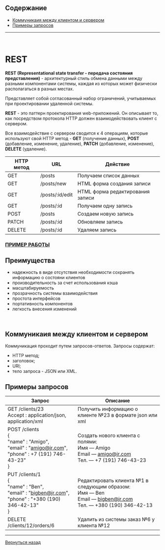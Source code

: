 ## Содержание
+ [Коммуникаия между клиентом и сервером](#2)
+ [Примеры запросов](#3)
___
<br>

<a name="1"></a>
# REST

**REST (Representational state transfer - передача состояния представления)** - архитектурный стиль обмена данными между разными компонентами системы, каждая из которых может физически располагаться в разных местах.

Представляет собой согласованный набор ограничений, учитываемых при проектировании удаленной системы.

**REST** - это паттерн проектирования web-приложений. Он описывает то, как посредством протокола HTTP должен взаимодействовать клиент с сервером.

Все взаимодействие с сервером сводится к 4 операциям, которые используют свой HTTP метод - **GET** (получение данных), **POST** (добавление, изменение, удаление), **PATCH** (добавление, изменение),  **DELETE** (удаление).

| HTTP метод | URL             | Действие                         |
| ---------- | --------------- | -------------------------------- |
| GET        | /posts          | Получаем список данных           |
| GET        | /posts/new      | HTML форма создания записи       |
| GET        | /posts/:id/edit | HTML форма редактирования записи |
| GET        | /posts/:id      | Получаем одну запись             |
| POST       | /posts          | Создаем новую запись             |
| PATCH      | /posts/:id      | Обновляем запись                 |
| DELETE     | /posts/:id      | Удаляем запись                   |

### [ПРИМЕР РАБОТЫ](main)

## Преимущества
+ надежность в виде отсутствия необходимости сохранять информацию о состояни клиентов
+ производительность за счет использования кэша
+ масштабируемость
+ прозрачность системы взаимодействия
+ простота интерфейсов
+ портативность компонентов
+ легкость внесения изменений

<br>

<a name="2"></a>
## Коммуникаия между клиентом и сервером

Коммуникация проходит путем запросов-ответов. Запросы содержат:

+ HTTP метод;
+ заголовок;
+ URI;
+ тело запроса - JSON или XML.

<a name="3"></a>
## Примеры запросов
| Запрос                                                                                                            | Описание                                                                                                             |
| ----------------------------------------------------------------------------------------------------------------- | -------------------------------------------------------------------------------------------------------------------- |
| GET /clients/23 <br> Accept : application/json, application/xml                                                   | Получить информацию о клиенте №23 в формате json или xml                                                             |
| POST /clients <br> {<br> "name" : "Amigo",<br> "email" : "amigo@jr.com",<br> "phone" :  +7 (191) 746-43-23"<br> } | Создать нового клиента с полями:<br> Имя — Amigo<br> Email — amigo@jr.com<br> Тел. — +7 (191) 746-43-23<br>          |
| PUT /clients/1 <br> { <br>"name" : "Ben", <br>"email" : "bigben@jr.com",<br>"phone" : "+380 (190) 346-42-13"<br>} | Редактировать клиента №1 в следующим образом: <br> Имя — Ben<br>Email — bigben@jr.com<br>Тел. — +380 (190) 346-42-13 |
| DELETE /clients/12/orders/6                                                                                       | Удалить из системы заказ №6 у клиента №12                                                                            |
___

[Вернуться назад](../../../README.md)